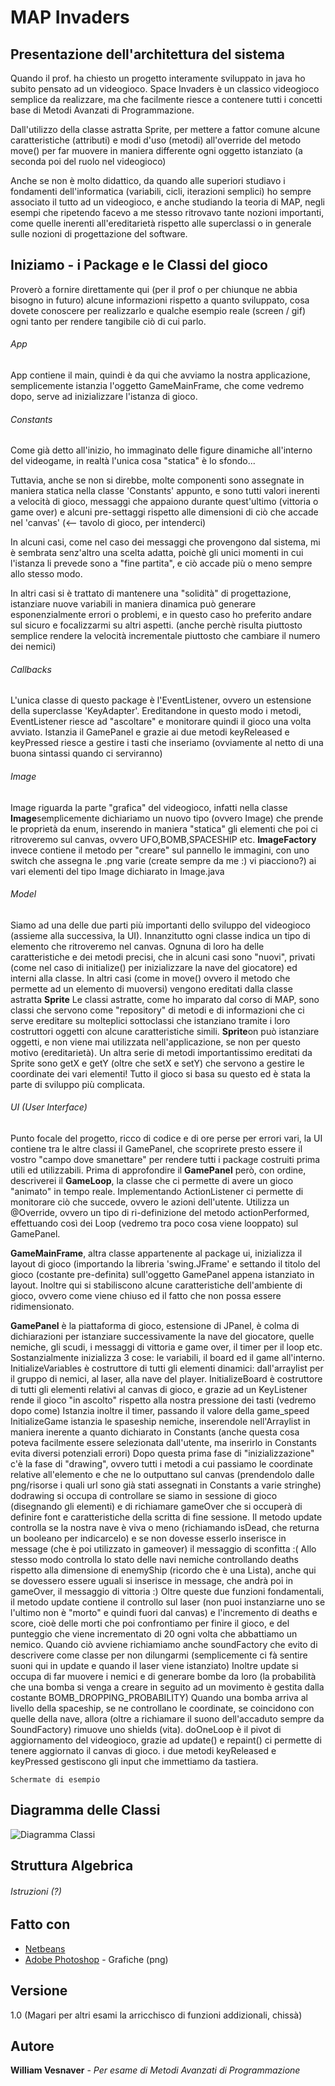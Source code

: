 # MAP Invaders
## Presentazione dell'architettura del sistema

Quando il prof. ha chiesto un progetto interamente sviluppato in java ho subito pensato ad un videogioco. Space Invaders è un classico videogioco semplice da realizzare, ma che facilmente riesce a contenere tutti i concetti base di Metodi Avanzati di Programmazione.

Dall'utilizzo della classe astratta Sprite, per mettere a fattor comune alcune caratteristiche (attributi) e modi d'uso (metodi) all'override del metodo move() per far muovere in maniera differente ogni oggetto istanziato (a seconda poi del ruolo nel videogioco)

Anche se non è molto didattico, da quando alle superiori studiavo i fondamenti dell'informatica (variabili, cicli, iterazioni semplici) ho sempre associato il tutto ad un videogioco, e anche studiando la teoria di MAP, negli esempi che ripetendo facevo a me stesso ritrovavo tante nozioni importanti, come quelle inerenti all'ereditarietà rispetto alle superclassi o in generale sulle nozioni di progettazione del software.

## Iniziamo - i Package e le Classi del gioco

Proverò a fornire direttamente qui (per il prof o per chiunque ne abbia bisogno in futuro) alcune informazioni rispetto a quanto sviluppato, cosa dovete conoscere per realizzarlo e qualche esempio reale (screen / gif) ogni tanto per rendere tangibile ciò di cui parlo.
###### App
App contiene il main, quindi è da qui che avviamo la nostra applicazione, semplicemente istanzia l'oggetto GameMainFrame, che come vedremo dopo, serve ad inizializzare l'istanza di gioco.

###### Constants
Come già detto all'inizio, ho immaginato delle figure dinamiche all'interno del videogame, in realtà l'unica cosa "statica" è lo sfondo...

Tuttavia, anche se non si direbbe, molte componenti sono assegnate in maniera statica nella classe 'Constants' appunto, e sono tutti valori inerenti a velocità di gioco, messaggi che appaiono durante quest'ultimo (vittoria o game over) e alcuni pre-settaggi rispetto alle dimensioni di ciò che accade nel 'canvas' (<-- tavolo di gioco, per intenderci)

In alcuni casi, come nel caso dei messaggi che provengono dal sistema, mi è sembrata senz'altro una scelta adatta, poichè gli unici momenti in cui l'istanza li prevede sono a "fine partita", e ciò accade più o meno sempre allo stesso modo.

In altri casi si è trattato di mantenere una "solidità" di progettazione, istanziare nuove variabili in maniera dinamica può generare esponenzialmente errori o problemi, e in questo caso ho preferito andare sul sicuro e focalizzarmi su altri aspetti. (anche perchè risulta piuttosto semplice rendere la velocità incrementale piuttosto che cambiare il numero dei nemici)

###### Callbacks
L'unica classe di questo package è l'EventListener, ovvero un estensione della superclasse 'KeyAdapter'.
Ereditandone in questo modo i metodi, EventListener riesce ad "ascoltare" e monitorare quindi il gioco una volta avviato. Istanzia il GamePanel e grazie ai due metodi keyReleased e keyPressed riesce a gestire i tasti che inseriamo (ovviamente al netto di una buona sintassi quando ci serviranno)

###### Image
Image riguarda la parte "grafica" del videogioco, infatti nella classe **Image**semplicemente dichiariamo un nuovo tipo (ovvero Image) che prende le proprietà da enum, inserendo in maniera "statica" gli elementi che poi ci ritroveremo sul canvas, ovvero UFO,BOMB,SPACESHIP etc.
**ImageFactory** invece contiene il metodo per "creare" sul pannello le immagini, con uno switch che assegna le .png varie (create sempre da me :) vi piacciono?) ai vari elementi del tipo Image dichiarato in Image.java

###### Model
Siamo ad una delle due parti più importanti dello sviluppo del videogioco (assieme alla successiva, la UI).
Innanzitutto ogni classe indica un tipo di elemento che ritroveremo nel canvas. 
Ognuna di loro ha delle caratteristiche e dei metodi precisi, che in alcuni casi sono "nuovi", privati (come nel caso di initialize() per inizializzare la nave del giocatore) ed interni alla classe.
In altri casi (come in move() ovvero il metodo che permette ad un elemento di muoversi) vengono ereditati dalla classe astratta **Sprite**
Le classi astratte, come ho imparato dal corso di MAP, sono classi che servono come "repository" di metodi e di informazioni che ci serve ereditare su molteplici sottoclassi che istanziano tramite i loro costruttori oggetti con alcune caratteristiche simili. **Sprite**on può istanziare oggetti, e non viene mai utilizzata nell'applicazione, se non per questo motivo (ereditarietà).
Un altra serie di metodi importantissimo ereditati da Sprite sono getX e getY (oltre che setX e setY) che servono a gestire le coordinate dei vari elementi! Tutto il gioco si basa su questo ed è stata la parte di sviluppo più complicata.

###### UI (User Interface)
Punto focale del progetto, ricco di codice e di ore perse per errori vari, la UI contiene tra le altre classi il GamePanel, che scoprirete presto essere il vostro "campo dove smanettare" per rendere tutti i package costruiti prima utili ed utilizzabili.
Prima di approfondire il **GamePanel** però, con ordine, descriverei il **GameLoop**, la classe che ci permette di avere un gioco "animato" in tempo reale.
Implementando ActionListener ci permette di monitorare ciò che succede, ovvero le azioni dell'utente.
Utilizza un @Override, ovvero un tipo di ri-definizione del metodo actionPerformed, effettuando così dei Loop (vedremo tra poco cosa viene looppato) sul GamePanel.

**GameMainFrame**, altra classe appartenente al package ui, inizializza il layout di gioco (importando la libreria 'swing.JFrame' e settando il titolo del gioco (costante pre-definita) sull'oggetto GamePanel appena istanziato in layout.
Inoltre qui si stabiliscono alcune caratteristiche dell'ambiente di gioco, ovvero come viene chiuso ed il fatto che non possa essere ridimensionato.

**GamePanel** è la piattaforma di gioco, estensione di JPanel, è colma di dichiarazioni per istanziare successivamente la nave del giocatore, quelle nemiche, gli scudi, i messaggi di vittoria e game over, il timer per il loop etc.
Sostanzialmente inizializza 3 cose: le variabili, il board ed il game all'interno.
InitializeVariables è costruttore di tutti gli elementi dinamici: dall'arraylist per il gruppo di nemici, al laser, alla nave del player.
InitializeBoard è costruttore di tutti gli elementi relativi al canvas di gioco, e grazie ad un KeyListener rende il gioco "in ascolto" rispetto alla nostra pressione dei tasti (vedremo dopo come)
Istanzia inoltre il timer, passando il valore della game_speed
InitializeGame istanzia le spaseship nemiche, inserendole nell'Arraylist in maniera inerente a quanto dichiarato in Constants (anche questa cosa poteva facilmente essere selezionata dall'utente, ma inserirlo in Constants evita diversi potenziali errori) 
Dopo questa prima fase di "inizializzazione" c'è la fase di "drawing", ovvero tutti i metodi a cui passiamo le coordinate relative all'elemento e che ne lo outputtano sul canvas (prendendolo dalle png/risorse i quali url sono già stati assegnati in Constants a varie stringhe)
dodrawing si occupa di controllare se siamo in sessione di gioco (disegnando gli elementi) e di richiamare gameOver che si occuperà di definire font e caratteristiche della scritta di fine sessione.
Il metodo update controlla se la nostra nave è viva o meno (richiamando isDead, che returna un booleano per indicarcelo) e se non dovesse esserlo inserisce in message (che è poi utilizzato in gameover) il messaggio di sconfitta :(
Allo stesso modo controlla lo stato delle navi nemiche controllando deaths rispetto alla dimensione di enemyShip (ricordo che è una Lista), anche qui se dovessero essere uguali si inserisce in message, che andrà poi in gameOver, il messaggio di vittoria :)
Oltre queste due funzioni fondamentali, il metodo update contiene il controllo sul laser (non puoi instanziarne uno se l'ultimo non è "morto" e quindi fuori dal canvas) e l'incremento di deaths e score, cioè delle morti che poi confrontiamo per finire il gioco, e del punteggio che viene incrementato di 20 ogni volta che abbattiamo un nemico. Quando ciò avviene richiamiamo anche soundFactory che evito di descrivere come classe per non dilungarmi (semplicemente ci fà sentire suoni qui in update e quando il laser viene istanziato)
Inoltre update si occupa di far muovere i nemici e di generare bombe da loro (la probabilità che una bomba si venga a creare in seguito ad un movimento è gestita dalla costante BOMB_DROPPING_PROBABILITY)
Quando una bomba arriva al livello della spaceship, se ne controllano le coordinate, se coincidono con quelle della nave, allora (oltre a richiamare il suono dell'accaduto sempre da SoundFactory) rimuove uno shields (vita).
doOneLoop è il pivot di aggiornamento del videogioco, grazie ad update() e repaint() ci permette di tenere aggiornato il canvas di gioco.
i due metodi keyReleased e keyPressed gestiscono gli input che immettiamo da tastiera.


```
Schermate di esempio
```

## Diagramma delle Classi

![Diagramma Classi](/uml.png)








## Struttura Algebrica



###### Istruzioni (?)




## Fatto con

* [Netbeans](https://netbeans.apache.org) 
* [Adobe Photoshop](http://www.adobe.com) - Grafiche (png)

## Versione
1.0 (Magari per altri esami la arricchisco di funzioni addizionali, chissà)

## Autore

**William Vesnaver** - *Per esame di Metodi Avanzati di Programmazione* 


